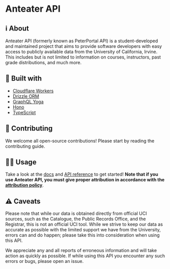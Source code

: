 # Anteater API

## ℹ️ About

Anteater API (formerly known as PeterPortal API) is a student-developed and maintained project that aims to provide software developers with easy access to publicly available data from the University of California, Irvine. This includes but is not limited to information on courses, instructors, past grade distributions, and much more.

## 🔨 Built with

- [Cloudflare Workers](https://workers.cloudflare.com/)
- [Drizzle ORM](https://orm.drizzle.team)
- [GraphQL Yoga](https://the-guild.dev/graphql/yoga-server)
- [Hono](https://hono.dev)
- [TypeScript](https://www.typescriptlang.org/)

## 🤝 Contributing

We welcome all open-source contributions! Please start by reading the contributing guide.

## 🧑‍💻 Usage

Take a look at the [docs](https://docs.icssc.club/docs/developer/anteaterapi) and [API reference](https://anteaterapi.com/reference) to get started! **Note that if you use Anteater API, you must give proper attribution in accordance with the [attribution policy](https://docs.icssc.club/docs/developer/anteaterapi/attribution-policy)**.

## ⚠️ Caveats

Please note that while our data is obtained directly from official UCI sources, such as the Catalogue, the Public Records Office, and the Registrar, this is not an official UCI tool. While we strive to keep our data as accurate as possible with the limited support we have from the University, errors can and do happen; please take this into consideration when using this API.

We appreciate any and all reports of erroneous information and will take action as quickly as possible. If while using this API you encounter any such errors or bugs, please open an issue.
